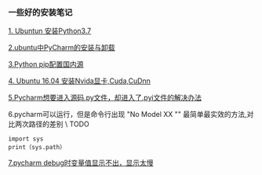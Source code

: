 ### 一些好的安装笔记  

[1. Ubuntun 安装Python3.7 ](https://blog.csdn.net/weixin_41599977/article/details/93901363) 

[2.ubuntu中PyCharm的安装与卸载](https://blog.csdn.net/weixin_31484477/article/details/81133590) 


[3.Python pip配置国内源](https://www.cnblogs.com/schut/p/10410087.html) 

[4. Ubuntu 16.04 安装Nvida显卡,Cuda,CuDnn](https://blog.csdn.net/duanyajun987/article/details/81698128) 

[5.Pycharm想要进入源码.py文件，却进入了.pyi文件的解决办法](https://blog.csdn.net/u014648682/article/details/105492207)

6.pycharm可以运行，但是命令行出现 "No Model XX "" 
最简单最实效的方法,对比两次路径的差别 
\\ TODO 
```
import sys 
print（sys.path）
```

[7.pycharm debug时变量值显示不出，显示太慢](https://blog.csdn.net/guotong1988/article/details/103567651)

